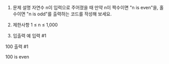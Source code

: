 1. 문제 설명
   자연수 n이 입력으로 주어졌을 때 만약 n이 짝수이면 "n is even"을, 홀수이면 "n is odd"를 출력하는 코드를 작성해 보세요.

2. 제한사항
   1 ≤ n ≤ 1,000

3. 입출력 예
   입력 #1

100
출력 #1

100 is even
